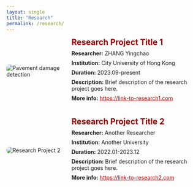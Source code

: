 ```yaml
---
layout: single
title: "Research"
permalink: /research/
---
```


<style>
  .research-card {
    display: flex;
    align-items: center;
    margin-bottom: 2rem;
  }
  .research-photo {
    flex: 0 0 150px;
    margin-right: 20px;
  }
  .research-photo img {
    max-width: 100%;
    height: auto;
    border-radius: 8px;
  }
  .research-info {
    flex: 1;
  }
  .research-info h2 {
    margin: 0;
    color: #a00000;
  }
  .research-info p {
    margin: 0.5rem 0;
  }
  .research-info a {
    color: #a00000;
  }
</style>

<div class="research-card">
  <div class="research-photo">
    <img src="../images/research1.png" alt="Pavement damage detection">
  </div>
  <div class="research-info">
    <h2>Research Project Title 1</h2>
    <p><strong>Researcher:</strong> ZHANG Yingchao</p>
    <p><strong>Institution:</strong> City University of Hong Kong</p>
    <p><strong>Duration:</strong> 2023.09-present</p>
    <p><strong>Description:</strong> Brief description of the research project goes here.</p>
    <p><strong>More info:</strong> <a href="https://link-to-research1.com" target="_blank">https://link-to-research1.com</a></p>
  </div>
</div>

<div class="research-card">
  <div class="research-photo">
    <img src="../images/research2.png" alt="Research Project 2">
  </div>
  <div class="research-info">
    <h2>Research Project Title 2</h2>
    <p><strong>Researcher:</strong> Another Researcher</p>
    <p><strong>Institution:</strong> Another University</p>
    <p><strong>Duration:</strong> 2022.01-2023.12</p>
    <p><strong>Description:</strong> Brief description of the research project goes here.</p>
    <p><strong>More info:</strong> <a href="https://link-to-research2.com" target="_blank">https://link-to-research2.com</a></p>
  </div>
</div>
